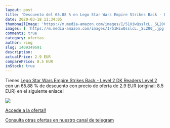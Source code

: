 ```yaml
---
layout: post
title: 'Descuento del 65.88 % en Lego Star Wars Empire Strikes Back - Lev'
date: 2020-03-18 11:34:05
thumbnailImage: 'https://m.media-amazon.com/images/I/51HiwQsslcL._SL200_.jpg'
images: [ 'https://m.media-amazon.com/images/I/51HiwQsslcL._SL200_.jpg' ]
comments: true
category: ofertas
author: ring
slug: 1409349691
description:
actualPrice: 2.9 EUR
comparePrice: 8.5 EUR
inStock: true
---
```


Tienes [Lego Star Wars Empire Strikes Back - Level 2  DK Readers Level 2 ](https://www.amazon.com/dp/1409349691/?tag=redken08-20) con un 65.88 % de descuento con precio de oferta de 2.9 EUR (original: 8.5 EUR) en el siguiente enlace!

[![](https://m.media-amazon.com/images/I/51HiwQsslcL._SL200_.jpg)](https://www.amazon.com/dp/1409349691/?tag=redken08-20)

[Accede a la oferta!!](https://www.amazon.com/dp/1409349691/?tag=redken08-20)

[Consulta otras ofertas en nuestro canal de telegram](https://t.me/s/ofertas25)
